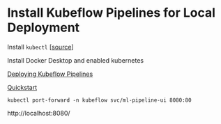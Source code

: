 
# Install Kubeflow Pipelines for Local Deployment

Install `kubectl` [[source](https://kubernetes.io/docs/tasks/tools/install-kubectl-linux/#install-using-native-package-management)]

Install Docker Desktop and enabled kubernetes


[Deploying Kubeflow Pipelines](https://www.kubeflow.org/docs/components/pipelines/v1/installation/localcluster-deployment/#deploying-kubeflow-pipelines)

[Quickstart](https://www.kubeflow.org/docs/components/pipelines/v2/installation/quickstart/)

```
kubectl port-forward -n kubeflow svc/ml-pipeline-ui 8080:80
```

http://localhost:8080/

